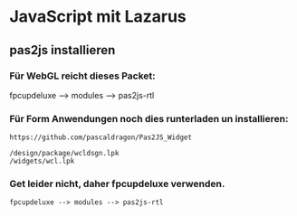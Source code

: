 # JavaScript mit Lazarus

## pas2js installieren

### Für WebGL reicht dieses Packet:
fpcupdeluxe --> modules --> pas2js-rtl


### Für Form Anwendungen noch dies runterladen un installieren:
```
https://github.com/pascaldragon/Pas2JS_Widget

/design/package/wcldsgn.lpk
/widgets/wcl.lpk
```

### Get leider nicht, daher fpcupdeluxe verwenden.
```https://gitlab.com/freepascal.org/fpc/pas2js
fpcupdeluxe --> modules --> pas2js-rtl
```



